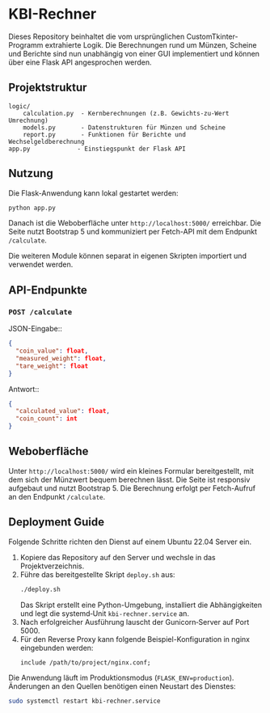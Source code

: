# KBI-Rechner

Dieses Repository beinhaltet die vom ursprünglichen CustomTkinter-Programm extrahierte Logik. Die Berechnungen rund um Münzen, Scheine und Berichte sind nun unabhängig von einer GUI implementiert und können über eine Flask API angesprochen werden.

## Projektstruktur

```
logic/
    calculation.py  - Kernberechnungen (z.B. Gewichts‐zu‐Wert Umrechnung)
    models.py       - Datenstrukturen für Münzen und Scheine
    report.py       - Funktionen für Berichte und Wechselgeldberechnung
app.py             - Einstiegspunkt der Flask API
```

## Nutzung

Die Flask-Anwendung kann lokal gestartet werden:

```bash
python app.py
```

Danach ist die Weboberfläche unter `http://localhost:5000/` erreichbar.
Die Seite nutzt Bootstrap 5 und kommuniziert per Fetch-API mit dem
Endpunkt `/calculate`.

Die weiteren Module können separat in eigenen Skripten importiert und verwendet werden.

## API-Endpunkte

### `POST /calculate`

JSON-Eingabe::

```json
{
  "coin_value": float,
  "measured_weight": float,
  "tare_weight": float
}
```

Antwort::

```json
{
  "calculated_value": float,
  "coin_count": int
}
```

## Weboberfläche

Unter `http://localhost:5000/` wird ein kleines Formular bereitgestellt,
mit dem sich der Münzwert bequem berechnen lässt. Die Seite ist
responsiv aufgebaut und nutzt Bootstrap 5. Die Berechnung erfolgt per
Fetch-Aufruf an den Endpunkt `/calculate`.

## Deployment Guide

Folgende Schritte richten den Dienst auf einem Ubuntu 22.04 Server ein.

1. Kopiere das Repository auf den Server und wechsle in das Projektverzeichnis.
2. Führe das bereitgestellte Skript `deploy.sh` aus:
   ```bash
   ./deploy.sh
   ```
   Das Skript erstellt eine Python-Umgebung, installiert die Abhängigkeiten
   und legt die systemd‑Unit `kbi-rechner.service` an.
3. Nach erfolgreicher Ausführung lauscht der Gunicorn‑Server auf Port 5000.
4. Für den Reverse Proxy kann folgende Beispiel-Konfiguration in nginx
   eingebunden werden:
   ```nginx
   include /path/to/project/nginx.conf;
   ```

Die Anwendung läuft im Produktionsmodus (`FLASK_ENV=production`). Änderungen
an den Quellen benötigen einen Neustart des Dienstes:

```bash
sudo systemctl restart kbi-rechner.service
```

